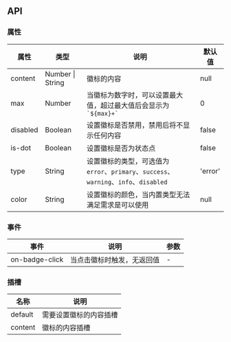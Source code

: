 ## API

### 属性

| 属性     | 类型             | 说明                                                                                  | 默认值  |
| -------- | ---------------- | ------------------------------------------------------------------------------------- | ------- |
| content  | Number \| String | 徽标的内容                                                                            | null    |
| max      | Number           | 当徽标为数字时，可以设置最大值，超过最大值后会显示为 `` `${max}+` ``                  | 0       |
| disabled | Boolean          | 设置徽标是否禁用，禁用后将不显示任何内容                                              | false   |
| is-dot   | Boolean          | 设置徽标是否为状态点                                                                  | false   |
| type     | String           | 设置徽标的类型，可选值为 `error`、`primary`、`success`、`warning`、`info`、`disabled` | 'error' |
| color    | String           | 设置徽标的颜色，当内置类型无法满足需求是可以使用                                      | null    |

### 事件

| 事件           | 说明                       | 参数 |
| -------------- | -------------------------- | ---- |
| on-badge-click | 当点击徽标时触发，无返回值 | -    |

### 插槽

| 名称    | 说明                   |
| ------- | ---------------------- |
| default | 需要设置徽标的内容插槽 |
| content | 徽标的内容插槽         |
